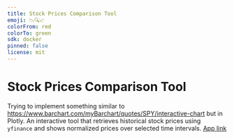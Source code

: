 ```yaml
---
title: Stock Prices Comparison Tool
emoji: 📉🔍📈
colorFrom: red
colorTo: green
sdk: docker
pinned: false
license: mit
---
```


# Stock Prices Comparison Tool

Trying to implement something similar to https://www.barchart.com/myBarchart/quotes/SPY/interactive-chart but in Plotly.
An interactive tool that retrieves historical stock prices using `yfinance` and shows normalized prices over selected time intervals.
[App link](https://huggingface.co/spaces/sukiboo/compare-stocks)
